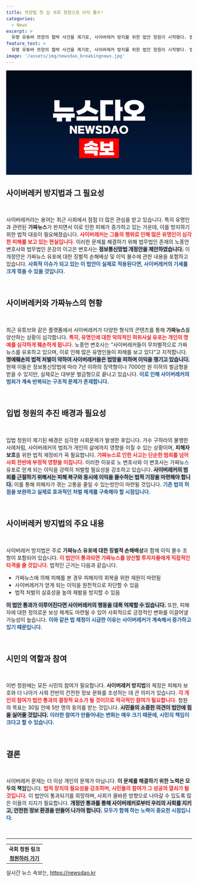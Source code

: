 ```yaml
---
title: 쯔양법 첫 삽 국회 청원으로 이익 몰수!
categories:
  - News
excerpt: >
  유명 유튜버 쯔양의 협박 사건을 계기로, 사이버레커 방지를 위한 법안 청원이 시작됐다. 법조인들은 가짜뉴스 수익 몰수와 징벌적 손해배상을 통해 피해를 구제해야 한다고 주장하며, 현행 법의 허점을 지적했다. 클릭하여 더 알아보세요!
feature_text: >
  유명 유튜버 쯔양의 협박 사건을 계기로, 사이버레커 방지를 위한 법안 청원이 시작됐다. 법조인들은 가짜뉴스 수익 몰수와 징벌적 손해배상을 통해 피해를 구제해야 한다고 주장하며, 현행 법의 허점을 지적했다. 클릭하여 더 알아보세요!
image: '/assets/img/newsdao_breakingnews.jpg'
---
```


<p><img src="/assets/img/newsdao_breakingnews.jpg" alt="cryptoinkorea 속보" /></p>

<h2 data-ke-size="size26">사이버레커 방지법과 그 필요성</h2>

<p data-ke-size="size16">&nbsp;</p> 

<p>사이버레커라는 용어는 최근 사회에서 점점 더 많은 관심을 받고 있습니다. 특히 유명인과 관련된 <b>가짜뉴스</b>가 판치면서 이로 인한 피해가 증가하고 있는 가운데, 이를 방지하기 위한 법적 대응이 필요해졌습니다. <b><span style="color: #ee2323;">사이버레커는 그들의 행위로 인해 많은 유명인이 심각한 피해를 보고 있는 현실입니다.</span></b> 이러한 문제를 해결하기 위해 법무법인 존재의 노종언 변호사와 법무법인 온강의 이고은 변호사는 <b><span style="background-color: #21538527;">정보통신망법 개정안을 제안하였습니다.</span></b> 이 개정안은 가짜뉴스 유포에 대한 징벌적 손해배상 및 이익 몰수에 관한 내용을 포함하고 있습니다. <b><span style="color: #1a5490;">사회적 이슈가 되고 있는 이 법안이 실제로 적용된다면, 사이버레커의 기세를 크게 꺾을 수 있을 것입니다.</span></b></p>

<p data-ke-size="size16">&nbsp;</p> 

<h2 data-ke-size="size26">사이버레커와 가짜뉴스의 현황</h2>

<p data-ke-size="size16">&nbsp;</p>

<p>최근 유튜브와 같은 플랫폼에서 사이버레커가 다양한 형식의 콘텐츠를 통해 <b>가짜뉴스</b>를 양산하는 상황이 심각합니다. <b><span style="color: #ee2323;">특히, 유명인에 대한 악의적인 허위사실 유포는 개인의 명예를 심각하게 훼손하게 됩니다.</span></b> 노종언 변호사는 “사이버레커들이 무차별적으로 가짜뉴스를 유포하고 있으며, 이로 인해 많은 유명인들이 피해를 보고 있다”고 지적합니다. <b><span style="background-color: #21538527;">명예훼손의 법적 처벌이 약하여 사이버레커들은 법망을 피하며 이익을 챙기고 있습니다.</span></b> 현재 이들은 정보통신망법에 따라 7년 이하의 징역형이나 7000만 원 이하의 벌금형을 받을 수 있지만, 실제로는 대부분 벌금형으로 끝나고 있습니다. <b><span style="color: #1a5490;">이로 인해 사이버레커의 범죄가 계속 반복되는 구조적 문제가 존재합니다.</span></b></p>

<p data-ke-size="size16">&nbsp;</p>

<h2 data-ke-size="size26">입법 청원의 추진 배경과 필요성</h2>

<p data-ke-size="size16">&nbsp;</p>

<p>입법 청원이 제기된 배경은 심각한 사회문제가 발생한 후입니다. 가수 구하라의 불행한 사례처럼, 사이버레커의 범죄가 개인의 삶에까지 영향을 미칠 수 있는 상황이며, <b>피해자 보호</b>를 위한 법적 재정비가 꼭 필요합니다. <b><span style="color: #ee2323;">가짜뉴스로 인한 사고는 단순한 범죄를 넘어 사회 전반에 부정적 영향을 미칩니다.</span></b> 이러한 이유로 노 변호사와 이 변호사는 가짜뉴스 유포로 얻게 되는 이익을 강력히 처벌할 필요성을 강조하고 있습니다. <b><span style="background-color: #21538527;">사이버레커의 범죄를 근절하기 위해서는 피해 복구와 동시에 이익을 몰수하는 법적 기장을 마련해야 합니다.</span></b> 이를 통해 피해자가 겪는 고통을 줄일 수 있는방안이 마련될 것입니다. <b><span style="color: #1a5490;">기존 법의 허점을 보완하고 실제로 효과적인 처벌 체계를 구축해야 할 시점입니다.</span></b></p>

<p data-ke-size="size16">&nbsp;</p>

<h2 data-ke-size="size26">사이버레커 방지법의 주요 내용</h2>

<p data-ke-size="size16">&nbsp;</p>

<p>사이버레커 방지법은 주로 <b>가짜뉴스 유포에 대한 징벌적 손해배상</b>과 함께 이익 몰수 조항이 포함되어 있습니다. <b><span style="color: #ee2323;">이 법안이 통과되면 가짜뉴스를 양산할 투자자들에게 직접적인 타격을 줄 것입니다.</span></b> 법적인 근거는 다음과 같습니다. <ul>
<li>가짜뉴스에 의해 피해를 본 경우 피해자의 회복을 위한 재원이 마련됨</li>
<li>사이버레커가 얻게 되는 이익을 원천적으로 차단할 수 있음</li>
<li>법적 처벌의 실효성을 높여 재발을 방지할 수 있음</li></p>

</ul> <b><span style="background-color: #21538527;">이 법안 통과가 이루어진다면 사이버레커의 행동을 대폭 억제할 수 있습니다.</span></b> 또한, 피해자에 대한 정의로운 보상 체계도 마련될 수 있어 사회적으로 긍정적인 변화를 이끌어낼 가능성이 높습니다. <b><span style="color: #1a5490;">이와 같은 법 제정이 시급한 이유는 사이버레커가 계속해서 증가하고 있기 때문입니다.</span></b>

<p data-ke-size="size16">&nbsp;</p>

<h2 data-ke-size="size26">시민의 역할과 참여</h2>

<p data-ke-size="size16">&nbsp;</p>

이번 청원에는 모든 시민의 참여가 필요합니다. <b>사이버레커 방지법</b>의 제정은 피해자 보호와 더 나아가 사회 전반의 건전한 정보 문화를 조성하는 데 큰 의미가 있습니다. <b><span style="color: #ee2323;">각 개인의 참여가 법안 통과의 결정적 요소가 될 것이므로 적극적인 참여가 필요합니다.</span></b> 청원의 목표는 30일 안에 5만 명의 동의를 받는 것입니다. <b><span style="background-color: #21538527;">시민들의 소중한 의견이 법안에 힘을 실어줄 것입니다.</span></b> <b><span style="color: #1a5490;">이러한 참여가 만들어내는 변화는 매우 크기 때문에, 시민의 책임이 크다고 할 수 있습니다.</span></b>

<p data-ke-size="size16">&nbsp;</p>

<h2 data-ke-size="size26">결론</h2>

<p data-ke-size="size16">&nbsp;</p>

사이버레커 문제는 더 이상 개인의 문제가 아닙니다. <b>이 문제를 해결하기 위한 노력은 모두의 책임</b>입니다. <b><span style="color: #ee2323;">법적 장치의 필요성을 강조하며, 시민들의 참여가 그 성공의 열쇠가 될 것입니다.</span></b> 이 법안이 통과되기를 희망하며, 사회가 올바른 방향으로 나아갈 수 있도록 많은 이들의 지지가 필요합니다. <b><span style="background-color: #21538527;">개정안 통과를 통해 사이버레커로부터 우리의 사회를 지키고, 안전한 정보 환경을 만들어 나가야 합니다.</span></b> <b><span style="color: #1a5490;">모두가 함께 하는 노력이 중요한 시점입니다.</span></b>

<p data-ke-size="size16">&nbsp;</p>

<hr style="border:none; border-top:2px solid #eaeaea;"/>

<table style="width: 100%;">

<p><tr>
<td style="text-align: center; height: 17px;"><b>국회 청원 링크</b></td>
</tr>
<tr>
<td style="text-align: center; height: 17px;"><b><a href="https://petitions.assembly.go.kr/status/registered/1D109B01572C67BCE064B49691C6967B">청원하러 가기</a></b></td>
</tr>
</table></p>
실시간 뉴스 속보는, <a href="https://newsdao.kr" rel="dofollow">https://newsdao.kr</a>


